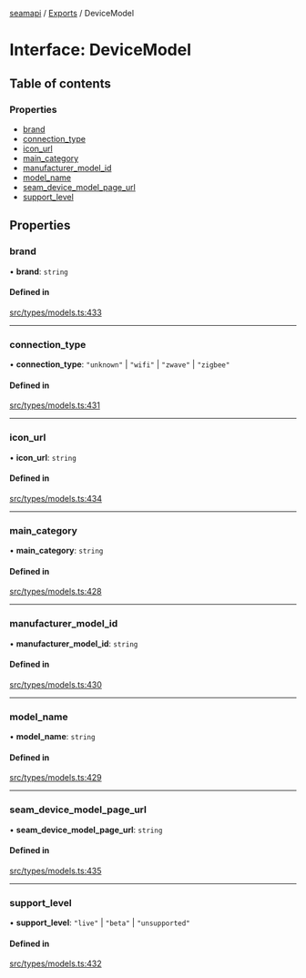 [seamapi](../README.md) / [Exports](../modules.md) / DeviceModel

# Interface: DeviceModel

## Table of contents

### Properties

- [brand](DeviceModel.md#brand)
- [connection\_type](DeviceModel.md#connection_type)
- [icon\_url](DeviceModel.md#icon_url)
- [main\_category](DeviceModel.md#main_category)
- [manufacturer\_model\_id](DeviceModel.md#manufacturer_model_id)
- [model\_name](DeviceModel.md#model_name)
- [seam\_device\_model\_page\_url](DeviceModel.md#seam_device_model_page_url)
- [support\_level](DeviceModel.md#support_level)

## Properties

### brand

• **brand**: `string`

#### Defined in

[src/types/models.ts:433](https://github.com/seamapi/javascript/blob/main/src/types/models.ts#L433)

___

### connection\_type

• **connection\_type**: ``"unknown"`` \| ``"wifi"`` \| ``"zwave"`` \| ``"zigbee"``

#### Defined in

[src/types/models.ts:431](https://github.com/seamapi/javascript/blob/main/src/types/models.ts#L431)

___

### icon\_url

• **icon\_url**: `string`

#### Defined in

[src/types/models.ts:434](https://github.com/seamapi/javascript/blob/main/src/types/models.ts#L434)

___

### main\_category

• **main\_category**: `string`

#### Defined in

[src/types/models.ts:428](https://github.com/seamapi/javascript/blob/main/src/types/models.ts#L428)

___

### manufacturer\_model\_id

• **manufacturer\_model\_id**: `string`

#### Defined in

[src/types/models.ts:430](https://github.com/seamapi/javascript/blob/main/src/types/models.ts#L430)

___

### model\_name

• **model\_name**: `string`

#### Defined in

[src/types/models.ts:429](https://github.com/seamapi/javascript/blob/main/src/types/models.ts#L429)

___

### seam\_device\_model\_page\_url

• **seam\_device\_model\_page\_url**: `string`

#### Defined in

[src/types/models.ts:435](https://github.com/seamapi/javascript/blob/main/src/types/models.ts#L435)

___

### support\_level

• **support\_level**: ``"live"`` \| ``"beta"`` \| ``"unsupported"``

#### Defined in

[src/types/models.ts:432](https://github.com/seamapi/javascript/blob/main/src/types/models.ts#L432)
